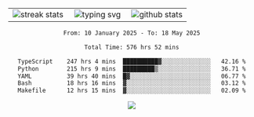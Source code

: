 <div align="center">
  <table style="border: none;" border="0" cellspacing="0" cellpadding="0">
    <tr>
      <td align="center" width="33%">
        <img src="https://github-readme-streak-stats.herokuapp.com/?user=kurtismassey&theme=tokyonight&hide_border=true" alt="streak stats" />
      </td>
      <td align="center" width="33%">
        <img src="https://readme-typing-svg.herokuapp.com/?font=Fira+Code&weight=600&size=15&duration=4000&pause=1000&color=00FF00&center=true&vCenter=true&random=false&width=150&lines=Hey%2C+I%27m+Kurtis!" alt="typing svg" />
      </td>
      <td align="center" width="33%">
        <img src="https://github-readme-stats.vercel.app/api?username=kurtismassey&show_icons=true&theme=tokyonight&hide_title=true" alt="github stats" />
      </td>
    </tr>
  </table>
</div>
<div align="center">

<!--START_SECTION:waka-->

```txt
From: 10 January 2025 - To: 18 May 2025

Total Time: 576 hrs 52 mins

TypeScript    247 hrs 4 mins  ██████████▓░░░░░░░░░░░░░░   42.16 %
Python        215 hrs 9 mins  █████████▒░░░░░░░░░░░░░░░   36.71 %
YAML          39 hrs 40 mins  █▓░░░░░░░░░░░░░░░░░░░░░░░   06.77 %
Bash          18 hrs 16 mins  ▓░░░░░░░░░░░░░░░░░░░░░░░░   03.12 %
Makefile      12 hrs 15 mins  ▓░░░░░░░░░░░░░░░░░░░░░░░░   02.09 %
```

<!--END_SECTION:waka-->

  <img src="https://github-readme-activity-graph.vercel.app/graph?username=kurtismassey&theme=tokyo-night&hide_border=true&custom_title=Contribution%20Graph" />

</div>